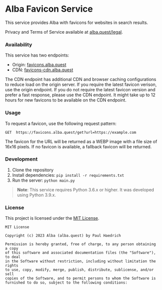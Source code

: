 # Alba Favicon Service
This service provides Alba with favicons for websites in search results.

Privacy and Terms of Service available at [alba.quest/legal](https://alba.quest/legal).

### Availability
This service has two endpoints:
- Origin: [favicons.alba.quest](https://favicons.alba.quest)
- CDN: [favicons-cdn.alba.quest](https://favicons-cdn.alba.quest)

The CDN endpoint has additional CDN and browser caching configurations to reduce load on the origin server. If you require the latest favicon verison, use the origin endpoint. If you do not require the latest favicon version and prefer a fast response, please use the CDN endpoint. It might take up to 12 hours for new favicons to be available on the CDN endpoint.

### Usage
To request a favicon, use the following request pattern:
```http
GET  https://favicons.alba.quest/get?url=https://example.com
```
The favicon for the URL will be returned as a WEBP image with a file size of 16x16 pixels. If no favicon is available, a fallback favicon will be returned.

### Development
1. Clone the repository
2. Install dependencies: `pip install -r requirements.txt`
3. Run the server: `python main.py`

> **Note**: This service requires Python 3.6.x or higher. It was developed using Python 3.9.x.

### License
This project is licensed under the [MIT License](LICENSE).

```text
MIT License

Copyright (c) 2023 Alba (alba.quest) by Paul Haedrich

Permission is hereby granted, free of charge, to any person obtaining a copy
of this software and associated documentation files (the "Software"), to deal
in the Software without restriction, including without limitation the rights
to use, copy, modify, merge, publish, distribute, sublicense, and/or sell
copies of the Software, and to permit persons to whom the Software is
furnished to do so, subject to the following conditions:
```